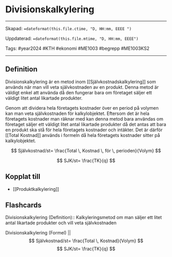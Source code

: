 # Divisionskalkylering

---
Skapad: `=dateformat(this.file.ctime, "D, HH:mm, EEEE ")`

Uppdaterad: `=dateformat(this.file.mtime, "D, HH:mm, EEEE")`

Tags: #year2024 #KTH #ekonomi #ME1003 #begrepp #ME1003KS2

---

## Definition

Divisionskalkylering är en metod inom [[Självkostnadskalkylering]] som används när man vill veta självkostnaden av en produkt. Denna metod är väldigt enkel att använda då den fungerar bara om företaget säljer ett väldigt litet antal likartade produkter.

Genom att dividera hela företagets kostnader över en period på volymen kan man veta självkostnaden för kalkylobjektet. Eftersom det är hela företagets kostnader man räknar med kan denna metod bara användas om företaget säljer ett väldigt litet antal likartade produkter då det antas att bara en produkt ska stå för hela företagets kostnader och intäkter. Det är därför [[Total Kostnad]] används i formeln då hela företagets kostnader sitter på kalkylobjektet.

$$
Självkostnad/st= \frac{Total \, Kostnad \, för \, perioden}{Volym}
$$

$$
SJK/st= \frac{TK}{q}
$$

## Kopplat till

- [[Produktkalkylering]]

## Flashcards

Divisionskalkylering (Definition):: Kalkyleringsmetod om man säljer ett litet antal likartade produkter och vill veta självkostnaden
<!--SR:!2024-02-25,6,250-->

Divisionskalkylering (Formel)
||
$$
Självkostnad/st= \frac{Total \, Kostnad}{Volym}
$$
$$
SJK/st= \frac{TK}{q}
$$
<!--SR:!2024-02-24,8,250-->
